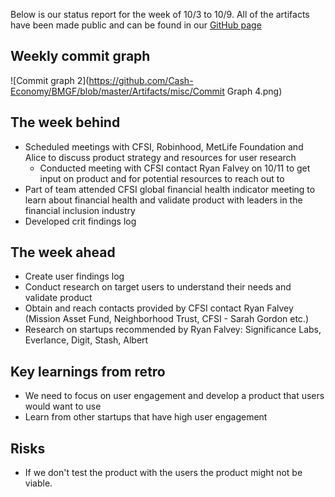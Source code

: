 Below is our status report for the week of 10/3 to 10/9. All of the artifacts have been made public and can be found in our [GitHub page](https://github.com/Cash-Economy/BMGF)

## Weekly commit graph

![Commit graph 2](https://github.com/Cash-Economy/BMGF/blob/master/Artifacts/misc/Commit Graph 4.png)


## The week behind

* Scheduled meetings with CFSI, Robinhood, MetLife Foundation and Alice to discuss product strategy and resources for user research
  * Conducted meeting with CFSI contact Ryan Falvey on 10/11 to get input on product and for potential resources to reach out to
* Part of team attended CFSI global financial health indicator meeting to learn about financial health and validate product with leaders in the financial inclusion industry
* Developed crit findings log

## The week ahead

* Create user findings log
* Conduct research on target users to understand their needs and validate product
* Obtain and reach contacts provided by CFSI contact Ryan Falvey (Mission Asset Fund, Neighborhood Trust, CFSI - Sarah Gordon etc.)
* Research on startups recommended by Ryan Falvey: Significance Labs, Everlance, Digit, Stash, Albert

## Key learnings from retro

* We need to focus on user engagement and develop a product that users would want to use
* Learn from other startups that have high user engagement

## Risks

* If we don't test the product with the users the product might not be viable.
